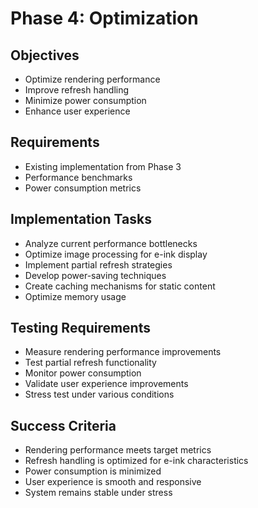 # Phase 4: Optimization

## Objectives
- Optimize rendering performance
- Improve refresh handling
- Minimize power consumption
- Enhance user experience

## Requirements
- Existing implementation from Phase 3
- Performance benchmarks
- Power consumption metrics

## Implementation Tasks
- Analyze current performance bottlenecks
- Optimize image processing for e-ink display
- Implement partial refresh strategies
- Develop power-saving techniques
- Create caching mechanisms for static content
- Optimize memory usage

## Testing Requirements
- Measure rendering performance improvements
- Test partial refresh functionality
- Monitor power consumption
- Validate user experience improvements
- Stress test under various conditions

## Success Criteria
- Rendering performance meets target metrics
- Refresh handling is optimized for e-ink characteristics
- Power consumption is minimized
- User experience is smooth and responsive
- System remains stable under stress